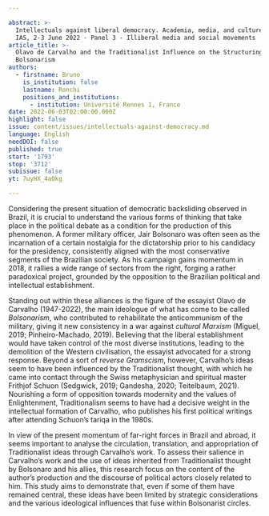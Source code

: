 ```yaml
---

abstract: >-
  Intellectuals against liberal democracy. Academia, media, and culture, Paris
  IAS, 2-3 June 2022 - Panel 3 - Illiberal media and social movements
article_title: >-
  Olavo de Carvalho and the Traditionalist Influence on the Structuring of
  Bolsonarism
authors:
  - firstname: Bruno
    is_institution: false
    lastname: Ronchi
    positions_and_institutions:
      - institution: Université Rennes 1, France
date: 2022-06-03T02:00:00.000Z
highlight: false
issue: content/issues/intellectuals-against-democracy.md
language: English
needDOI: false
published: true
start: '1793'
stop: '3712'
subissue: false
yt: 7uyHX_4aOkg

---
```



Considering the present situation of democratic backsliding observed in Brazil, it is crucial to understand the various forms of thinking that take place in the political debate as a condition for the production of this phenomenon. A former military officer, Jair Bolsonaro was often seen as the incarnation of a certain nostalgia for the dictatorship prior to his candidacy for the presidency, consistently aligned with the most conservative segments of the Brazilian society. As his campaign gains momentum in 2018, it rallies a wide range of sectors from the right, forging a rather paradoxical project, grounded by the opposition to the Brazilian political and intellectual establishment. 

Standing out within these alliances is the figure of the essayist Olavo de Carvalho (1947-2022), the main ideologue of what has come to be called _Bolsonarism_, who contributed to rehabilitate the anticommunism of the military, giving it new consistency in a war against _cultural Marxism_ (Miguel, 2019; Pinheiro-Machado, 2019). Believing that the liberal establishment would have taken control of the most diverse institutions, leading to the demolition of the Western civilisation, the essayist advocated for a strong response. Beyond a sort of _reverse Gramscism_, however, Carvalho’s ideas seem to have been influenced by the Traditionalist thought, with which he came into contact through the Swiss metaphysician and spiritual master Frithjof Schuon (Sedgwick, 2019; Gandesha, 2020; Teitelbaum, 2021). Nourishing a form of opposition towards modernity and the values of Enlightenment, Traditionalism seems to have had a decisive weight in the intellectual formation of Carvalho, who publishes his first political writings after attending Schuon’s tariqa in the 1980s. 

In view of the present momentum of far-right forces in Brazil and abroad, it seems important to analyse the circulation, translation, and appropriation of Traditionalist ideas through Carvalho’s work. To assess their salience in Carvalho’s work and the use of ideas inherited from Traditionalist thought by Bolsonaro and his allies, this research focus on the content of the author’s production and the discourse of political actors closely related to him. This study aims to demonstrate that, even if some of them have remained central, these ideas have been limited by strategic considerations and the various ideological influences that fuse within Bolsonarist circles.

<Youtube yt="7uyHX_4aOkg" caption="Olavo de Carvalho and the Traditionalist influence on the structuring of Bolsonarism" start="1793" stop="3712"></Youtube>